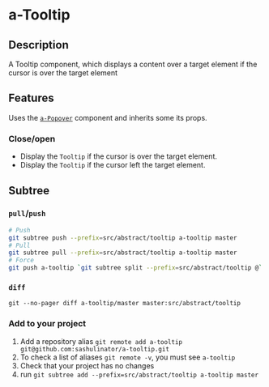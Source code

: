 # a-Tooltip

## Description

A Tooltip component, which displays a content over a target element if the cursor is over the target element

## Features

Uses the [`a-Popover`](https://github.com/sashulinator/a-popover) component and inherits some its props.

### Close/open

- Display the `Tooltip` if the cursor is over the target element.
- Display the `Tooltip` if the cursor left the target element.

## Subtree

### `pull`/`push`

```bash
# Push
git subtree push --prefix=src/abstract/tooltip a-tooltip master
# Pull
git subtree pull --prefix=src/abstract/tooltip a-tooltip master
# Force
git push a-tooltip `git subtree split --prefix=src/abstract/tooltip @`:master --force
```

### `diff`

```
git --no-pager diff a-tooltip/master master:src/abstract/tooltip
```

### Add to your project

1. Add a repository alias `git remote add a-tooltip git@github.com:sashulinator/a-tooltip.git`
2. To check a list of aliases `git remote -v`, you must see `a-tooltip`
3. Check that your project has no changes
4. run `git subtree add --prefix=src/abstract/tooltip a-tooltip master`
